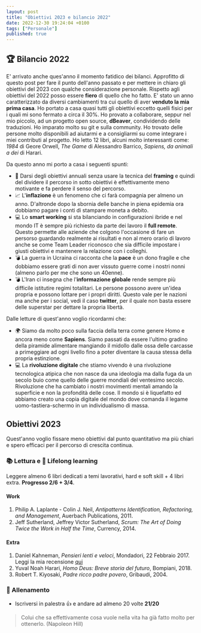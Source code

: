 ```yaml
---
layout: post
title: "Obiettivi 2023 e bilancio 2022"
date: 2022-12-30 19:24:04 +0100
tags: ["Personale"]
published: true
---
```


## :trophy: Bilancio 2022

E' arrivato anche ques'anno il momento fatidico dei bilanci. Approfitto di questo post per fare il punto dell'anno passato e per mettere in chiaro gli obiettivi del 2023 con qualche considerazione personale.
Rispetto agli obiettivi del 2022 posso essere **fiero** di quello che ho fatto. E' stato un anno caratterizzato da diversi cambiamenti tra cui quello di aver **venduto la mia prima casa**. Ho portato a casa quasi tutti gli obiettivi eccetto quelli fisici per i quali mi sono fermato a circa il 30%.
Ho provato a collaborare, seppur nel mio piccolo, ad un progetto open source, **dBeaver**, condividendo delle traduzioni. Ho imparato molto su git e sulla community. Ho trovato delle persone molto disponibili ad aiutarmi e a consigliarmi su come integrare i miei contributi al progetto.
Ho letto 12 libri, alcuni molto interessanti come: _1984_ di Geore Orwell, _The Game_ di Alessandro Barrico,  _Sapiens, da animali a dei_ di Harari.

Da questo anno mi porto a casa i seguenti spunti:

- 🚀 Darsi degli obiettivi annuali senza usare la tecnica del **framing** e quindi del dividere il percorso in sotto obiettivi è effettivamente meno motivante e fa perdere il senso del percorso.
- 📈 L'**inflazione** è un fenomeno che ci farà compagnia per almeno un anno. D'altronde dopo la sbornia delle banche in piena epidemia ora dobbiamo pagare i conti di stampare moneta a debito.
- 💻 Lo **smart working** si sta bilanciando in configurazioni ibride e nel mondo IT è sempre più richiesto da parte dei lavoro il **full remote**. Questo permette alle aziende che colgono l'occasione di fare un persorso guardando realmente ai risultati e non al mero orario di lavoro anche se come Team Leader riconosco che sia difficile impostare i giusti obiettivi e mantenere la relazione con i colleghi.
- 💣 La guerra in Ucraina ci racconta che la **pace** è un dono fragile e che dobbiamo essere grati di non aver vissuto guerre come i nostri nonni (almeno parlo per me che sono un 40enne).
- 💣 L'Iran ci insegna che l'**informazione globale** rende sempre più difficile istitutire regimi totalitari. Le persone possono avere un'idea propria e possono lottare per i propri diritti. Questo vale per le nazioni ma anche per i social, vedi il caso **twitter**, per il quale non basta essere delle superstar per dettare la propria libertà.

Dalle letture di quest'anno voglio ricordarmi che:

- 🌍 Siamo da molto poco sulla faccia della terra come genere Homo e ancora meno come **Sapiens**. Siamo passati da essere l'ultimo gradino della piramide alimentare mangiando il midollo dalle ossa delle carcasse a primeggiare ad ogni livello fino a poter diventare la causa stessa della propria estinzione.
- 💻 La **rivoluzione digitale** che stiamo vivendo è una rivoluzione tecnologica atipica che non nasce da una ideologia ma dalla fuga da un secolo buio come quello delle guerre mondiali del ventesimo secolo. Rivoluzione che ha cambiato i nostri movimenti mentali amando la superficie e non la profondità delle cose. Il mondo si è liquefatto ed abbiamo creato una copia digitale del mondo dove comanda il legame uomo-tastiera-schermo in un individualismo di massa.

## Obiettivi 2023

Quest'anno voglio fissare meno obiettivi dal punto quantitativo ma più chiari e spero efficaci per il percorso di crescita continua.

### :books: Lettura e :rocket: Lifelong learning

Leggere almeno 6 libri dedicati a temi lavorativi, hard e soft skill + 4 libri extra. **Progresso 2/6 + 3/4**.

#### Work

1. Philip A. Laplante - Colin J. Neil, _Antipatterns Identification, Refactoring, and Management_, Auerbach Publications, 2011.
2. Jeff Sutherland, Jeffrey Victor Sutherland, _Scrum: The Art of Doing Twice the Work in Half the Time_, Currency, 2014.

#### Extra

1. Daniel Kahneman, _Pensieri lenti e veloci_, Mondadori, 22 Febbraio 2017. Leggi la mia recensione [qui](../2023-02-01-pensieri-lenti-e-veloci)
2. Yuval Noah Harari, _Homo Deus: Breve storia del futuro_, Bompiani, 2018.
3. Robert T. Kiyosaki, _Padre ricco padre povero_, Gribaudi, 2004.

### 🏃 Allenamento

- Iscriversi in palestra 👍 e andare ad almeno 20 volte **21/20**

> Colui che sa effettivamente cosa vuole nella vita ha già fatto molto per ottenerlo. (Napoleon Hill)
